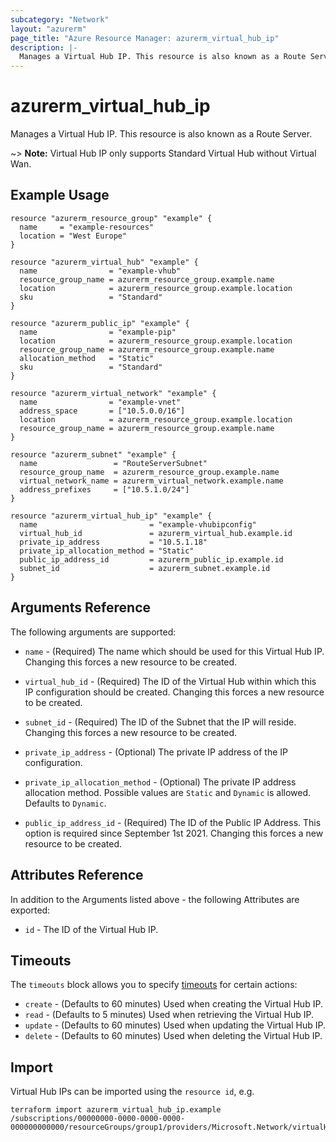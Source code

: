 ```yaml
---
subcategory: "Network"
layout: "azurerm"
page_title: "Azure Resource Manager: azurerm_virtual_hub_ip"
description: |-
  Manages a Virtual Hub IP. This resource is also known as a Route Server.
---
```


# azurerm_virtual_hub_ip

Manages a Virtual Hub IP. This resource is also known as a Route Server.

~> **Note:** Virtual Hub IP only supports Standard Virtual Hub without Virtual Wan.

## Example Usage

```hcl
resource "azurerm_resource_group" "example" {
  name     = "example-resources"
  location = "West Europe"
}

resource "azurerm_virtual_hub" "example" {
  name                = "example-vhub"
  resource_group_name = azurerm_resource_group.example.name
  location            = azurerm_resource_group.example.location
  sku                 = "Standard"
}

resource "azurerm_public_ip" "example" {
  name                = "example-pip"
  location            = azurerm_resource_group.example.location
  resource_group_name = azurerm_resource_group.example.name
  allocation_method   = "Static"
  sku                 = "Standard"
}

resource "azurerm_virtual_network" "example" {
  name                = "example-vnet"
  address_space       = ["10.5.0.0/16"]
  location            = azurerm_resource_group.example.location
  resource_group_name = azurerm_resource_group.example.name
}

resource "azurerm_subnet" "example" {
  name                 = "RouteServerSubnet"
  resource_group_name  = azurerm_resource_group.example.name
  virtual_network_name = azurerm_virtual_network.example.name
  address_prefixes     = ["10.5.1.0/24"]
}

resource "azurerm_virtual_hub_ip" "example" {
  name                         = "example-vhubipconfig"
  virtual_hub_id               = azurerm_virtual_hub.example.id
  private_ip_address           = "10.5.1.18"
  private_ip_allocation_method = "Static"
  public_ip_address_id         = azurerm_public_ip.example.id
  subnet_id                    = azurerm_subnet.example.id
}
```

## Arguments Reference

The following arguments are supported:

* `name` - (Required) The name which should be used for this Virtual Hub IP. Changing this forces a new resource to be created.

* `virtual_hub_id` - (Required) The ID of the Virtual Hub within which this IP configuration should be created. Changing this forces a new resource to be created.

* `subnet_id` - (Required) The ID of the Subnet that the IP will reside. Changing this forces a new resource to be created.

* `private_ip_address` - (Optional) The private IP address of the IP configuration.

* `private_ip_allocation_method` - (Optional) The private IP address allocation method. Possible values are `Static` and `Dynamic` is allowed. Defaults to `Dynamic`.

* `public_ip_address_id` - (Required) The ID of the Public IP Address. This option is required since September 1st 2021. Changing this forces a new resource to be created.

## Attributes Reference

In addition to the Arguments listed above - the following Attributes are exported:

* `id` - The ID of the Virtual Hub IP.

## Timeouts

The `timeouts` block allows you to specify [timeouts](https://www.terraform.io/language/resources/syntax#operation-timeouts) for certain actions:

* `create` - (Defaults to 60 minutes) Used when creating the Virtual Hub IP.
* `read` - (Defaults to 5 minutes) Used when retrieving the Virtual Hub IP.
* `update` - (Defaults to 60 minutes) Used when updating the Virtual Hub IP.
* `delete` - (Defaults to 60 minutes) Used when deleting the Virtual Hub IP.

## Import

Virtual Hub IPs can be imported using the `resource id`, e.g.

```shell
terraform import azurerm_virtual_hub_ip.example /subscriptions/00000000-0000-0000-0000-000000000000/resourceGroups/group1/providers/Microsoft.Network/virtualHubs/virtualHub1/ipConfigurations/ipConfig1
```
